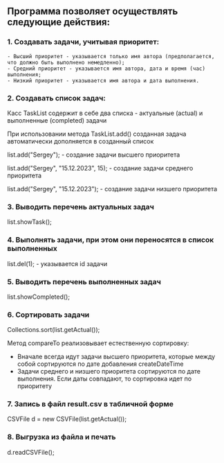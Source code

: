 ## Программа позволяет осуществлять следующие действия:
### 1. Создавать задачи, учитывая приоритет:
    - Высший приоритет - указывается только имя автора (предполагается, что должно быть выполнено немедленно);
    - Средний приоритет - указывается имя автора, дата и время (час) выполнения;
    - Низкий приоритет - указывается имя автора и дата выполнения.
### 2. Создавать список задач:
Касс TaskList содержит в себе два списка - актуальные (actual) и выполненные (completed) задачи

При использовании метода TaskList.add() созданная задача автоматически дополняется в созданный список

list.add("Sergey"); - создание задачи высшего приоритета

list.add("Sergey", "15.12.2023", 15); - создание задачи среднего приоритета

list.add("Sergey", "15.12.2023"); - создание задачи низшего приоритета

### 3. Выводить перечень актуальных задач
list.showTask();

### 4. Выполнять задачи, при этом они переносятся в список выполненных
list.del(1); - указывается id задачи

### 5. Выводить перечень выполненных задач
list.showCompleted();

### 6. Сортировать задачи
Collections.sort(list.getActual());

Метод compareTo реализовывает естественную сортировку:
- Вначале всегда идут задачи высшего приоритета, которые между собой сортируются по дате добавления createDateTime
- Задачи среднего и низшего приоритета сортируются по дате выполнения. Если даты совпадают, то сортировка идет по приоритету
### 7. Запись в файл result.csv в табличной форме
CSVFile d = new CSVFile(list.getActual());

### 8. Выгрузка из файла и печать
d.readCSVFile();
